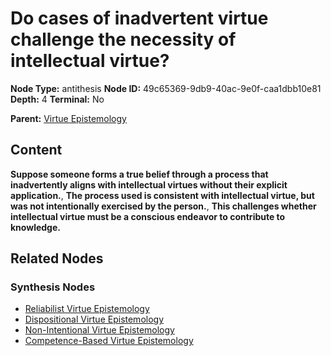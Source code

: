 # Do cases of inadvertent virtue challenge the necessity of intellectual virtue?

**Node Type:** antithesis
**Node ID:** 49c65369-9db9-40ac-9e0f-caa1dbb10e81
**Depth:** 4
**Terminal:** No

**Parent:** [Virtue Epistemology](virtue-epistemology-synthesis-3925e0a6-f41c-40fa-9653-304d11125d0a.md)

## Content

**Suppose someone forms a true belief through a process that inadvertently aligns with intellectual virtues without their explicit application.**, **The process used is consistent with intellectual virtue, but was not intentionally exercised by the person.**, **This challenges whether intellectual virtue must be a conscious endeavor to contribute to knowledge.**

## Related Nodes

### Synthesis Nodes

- [Reliabilist Virtue Epistemology](reliabilist-virtue-epistemology-synthesis-b255e18b-57a3-4bda-b631-45bbde8ea22f.md)
- [Dispositional Virtue Epistemology](dispositional-virtue-epistemology-synthesis-3ac33cc0-7d48-4aa5-b72c-776ee5bd4ec4.md)
- [Non-Intentional Virtue Epistemology](non-intentional-virtue-epistemology-synthesis-1dba4de2-e262-4d32-86dc-35f9de3a0221.md)
- [Competence-Based Virtue Epistemology](competence-based-virtue-epistemology-synthesis-77b74c7c-d863-4b08-b550-a7093487cd2d.md)
